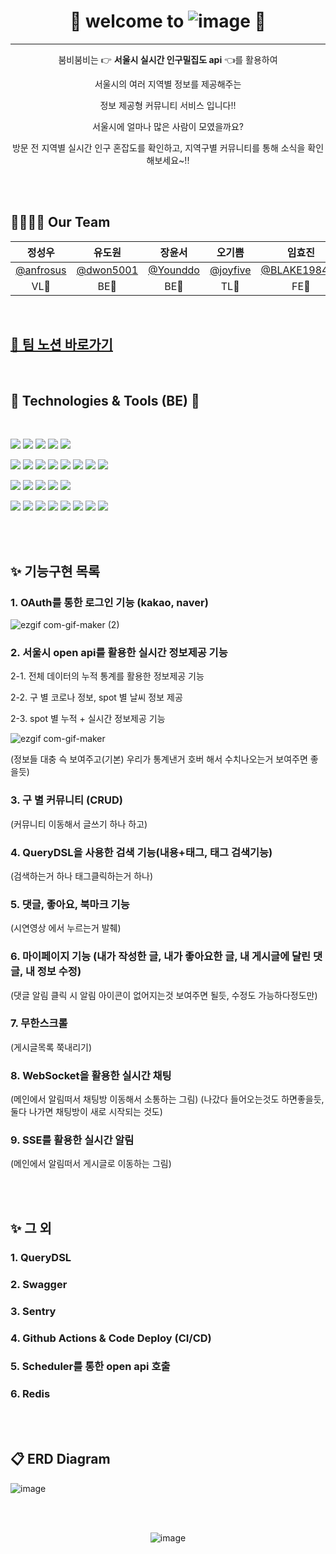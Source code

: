 
<div align=center>

# 👀 welcome to ![image](https://user-images.githubusercontent.com/99253403/203619462-fcef5c78-16ad-4dc7-8a57-46dade14ab80.png) 👀

---

붐비붐비는 👉 **서울시 실시간 인구밀집도 api** 👈를 활용하여 

서울시의 여러 지역별 정보를 제공해주는 

정보 제공형 커뮤니티 서비스 입니다!!

서울시에 얼마나 많은 사람이 모였을까요?

방문 전 지역별 실시간 인구 혼잡도를 확인하고, 지역구별 커뮤니티를 통해 소식을 확인해보세요~!!

</div>

<br><br>

## 👨‍👩‍👧‍👦 Our Team

|정성우|유도원|장윤서|오기쁨|임효진|이지혜|
|:---:|:---:|:---:|:---:|:---:|:---:|
|[@anfrosus](https://github.com/anfrosus)|[@dwon5001](https://github.com/dwon5001)|[@Younddo](https://github.com/Younddo)|[@joyfive](https://github.com/joyfive)|[@BLAKE198492](https://github.com/BLAKE198492)|aksjdffg@naver.com|
|VL💛|BE💛|BE💛|TL💚|FE💚|DS💙|

<br>

## [👊 팀 노션 바로가기](https://joyfive.notion.site/C-4-SA-9407bb7a0897420782b957a25036b092)

<br>

## 📝 Technologies & Tools (BE) 📝

<br>
 
<img src="https://img.shields.io/badge/Spring-6DB33F?style=for-the-badge&logo=spring&logoColor=white"/>  <img src="https://img.shields.io/badge/SpringSecurity-6DB33F?style=for-the-badge&logo=SpringSecurity&logoColor=white"/>  <img src="https://img.shields.io/badge/SpringBoot-6DB33F?style=for-the-badge&logo=springboot&logoColor=white"/>   <img src="https://img.shields.io/badge/github-181717?style=for-the-badge&logo=github&logoColor=white"/>  <img src="https://img.shields.io/badge/CODEDEPLOY-181717?style=for-the-badge"/>  

<img src="https://img.shields.io/badge/git-F05032?style=for-the-badge&logo=git&logoColor=white"/> <img src="https://img.shields.io/badge/GithubActions-2088FF?style=for-the-badge&logo=githubactions&logoColor=white"/>  <img src="https://img.shields.io/badge/java-007396?style=for-the-badge&logo=java&logoColor=white">  <img src="https://img.shields.io/badge/JSONWebToken-000000?style=for-the-badge&logo=JSONWebTokens&logoColor=white"/>  <img src="https://img.shields.io/badge/Gradle-02303A?style=for-the-badge&logo=Gradle&logoColor=white"/>  <img src="https://img.shields.io/badge/IntelliJIDEA-000000?style=for-the-badge&logo=IntelliJIDEA&logoColor=white"/>  <img src="https://img.shields.io/badge/Postman-FF6C37?style=for-the-badge&logo=Postman&logoColor=white"/>  <img src="https://img.shields.io/badge/Notion-000000?style=for-the-badge&logo=Notion&logoColor=white"/>

<img src="https://img.shields.io/badge/AmazonS3-569A31?style=for-the-badge&logo=AmazonS3&logoColor=white"/>  <img src="https://img.shields.io/badge/AmazonEC2-FF9900?style=for-the-badge&logo=AmazonEC2&logoColor=white"/>  <img src="https://img.shields.io/badge/AmazonRDS-527FFF?style=for-the-badge&logo=AmazonRDS&logoColor=white"/>  <img src="https://img.shields.io/badge/MySQL-4479A1?style=for-the-badge&logo=MySQL&logoColor=white"/>  <img src="https://img.shields.io/badge/Ubuntu-E95420?style=for-the-badge&logo=Ubuntu&logoColor=white"/>

<img src="https://img.shields.io/badge/Swagger-85EA2D?style=for-the-badge&logo=swagger&logoColor=black"/>  <img src="https://img.shields.io/badge/Docker-2496ED?style=for-the-badge&logo=docker&logoColor=white"/>  <img src="https://img.shields.io/badge/Sentry-362D59?style=for-the-badge&logo=sentry&logoColor=white"/>  <img src="https://img.shields.io/badge/JiraSoftware-0052CC?style=for-the-badge&logo=jirasoftware&logoColor=white"/>  <img src="https://img.shields.io/badge/Slack-4A154B?style=for-the-badge&logo=slack&logoColor=white"/>  <img src="https://img.shields.io/badge/NGINX-009639?style=for-the-badge&logo=nginx&logoColor=white"/>  <img src="https://img.shields.io/badge/LINUX-FCC624?style=for-the-badge&logo=linux&logoColor=black"/>  <img src="https://img.shields.io/badge/Figma-F24E1E?style=for-the-badge&logo=figma&logoColor=white"/>

<br><br>

## ✨ 기능구현 목록

### 1. OAuth를 통한 로그인 기능 (kakao, naver)

![ezgif com-gif-maker (2)](https://user-images.githubusercontent.com/99253403/206972300-97f3aaea-a615-4020-9cb5-8c174a2a8896.gif)


### 2. 서울시 open api를 활용한 실시간 정보제공 기능
 2-1. 전체 데이터의 누적 통계를 활용한 정보제공 기능
 
 2-2. 구 별 코로나 정보, spot 별 날씨 정보 제공
 
 2-3. spot 별 누적 + 실시간 정보제공 기능
 
 ![ezgif com-gif-maker](https://user-images.githubusercontent.com/99253403/206971558-3b3b2120-6fad-42aa-9063-0e22a580dc90.gif)
 
 (정보들 대충 슥 보여주고(기본) 우리가 통계낸거 호버 해서 수치나오는거 보여주면 좋을듯)
 
### 3. 구 별 커뮤니티 (CRUD)
(커뮤니티 이동해서 글쓰기 하나 하고)

### 4. QueryDSL을 사용한 검색 기능(내용+태그, 태그 검색기능)
(검색하는거 하나 태그클릭하는거 하나)

### 5. 댓글, 좋아요, 북마크 기능
(시연영상 에서 누르는거 발췌)

### 6. 마이페이지 기능 (내가 작성한 글, 내가 좋아요한 글, 내 게시글에 달린 댓글, 내 정보 수정)
(댓글 알림 클릭 시 알림 아이콘이 없어지는것 보여주면 될듯, 수정도 가능하다정도만)

### 7. 무한스크롤
(게시글목록 쭉내리기)

### 8. WebSocket을 활용한 실시간 채팅
(메인에서 알림떠서 채팅방 이동해서 소통하는 그림)
(나갔다 들어오는것도 하면좋을듯, 둘다 나가면 채팅방이 새로 시작되는 것도)

### 9. SSE를 활용한 실시간 알림
(메인에서 알림떠서 게시글로 이동하는 그림)

<br><br>

## ✨ 그 외

### 1. QueryDSL

### 2. Swagger

### 3. Sentry

### 4. Github Actions & Code Deploy (CI/CD)

### 5. Scheduler를 통한 open api 호출

### 6. Redis


<br><br>

## 📋 ERD Diagram

![image](https://user-images.githubusercontent.com/99253403/203620279-59ac79b0-edc5-4d9e-b40b-56df55a60a49.png)


<br><br>


<div align=center>

![image](https://user-images.githubusercontent.com/99253403/203619879-c68ee5ad-b7c6-496c-a0ca-d72fd19fafd2.png)


</div>
